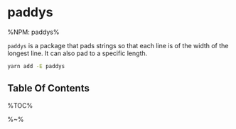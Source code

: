 # paddys

%NPM: paddys%

`paddys` is a package that pads strings so that each line is of the width of the longest line. It can also pad to a specific length.

```sh
yarn add -E paddys
```

## Table Of Contents

%TOC%

%~%